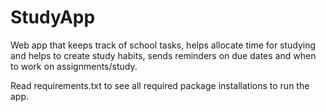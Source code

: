 # StudyApp
Web app that keeps track of school tasks, helps allocate time for studying and helps to  create study habits,  sends reminders on due dates and when to work on assignments/study.

Read requirements.txt to see all required package installations to run the app.
